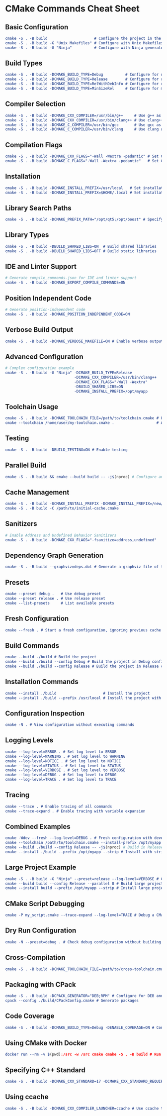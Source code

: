 # CMake Commands Cheat Sheet

## Basic Configuration

```cmake
cmake -S . -B build                     # Configure the project in the 'build' directory
cmake -S . -B build -G "Unix Makefiles" # Configure with Unix Makefiles generator
cmake -S . -B build -G "Ninja"          # Configure with Ninja generator
```

## Build Types

```cmake
cmake -S . -B build -DCMAKE_BUILD_TYPE=Debug          # Configure for debug build
cmake -S . -B build -DCMAKE_BUILD_TYPE=Release        # Configure for release build
cmake -S . -B build -DCMAKE_BUILD_TYPE=RelWithDebInfo # Configure for release build with debug info
cmake -S . -B build -DCMAKE_BUILD_TYPE=MinSizeRel     # Configure for minimum size release
```

## Compiler Selection

```cmake
cmake -S . -B build -DCMAKE_CXX_COMPILER=/usr/bin/g++     # Use g++ as C++ compiler
cmake -S . -B build -DCMAKE_CXX_COMPILER=/usr/bin/clang++ # Use clang++ as C++ compiler
cmake -S . -B build -DCMAKE_C_COMPILER=/usr/bin/gcc       # Use gcc as C compiler
cmake -S . -B build -DCMAKE_C_COMPILER=/usr/bin/clang     # Use clang as C compiler
```

## Compilation Flags

```cmake
cmake -S . -B build -DCMAKE_CXX_FLAGS="-Wall -Wextra -pedantic" # Set C++ compilation flags
cmake -S . -B build -DCMAKE_C_FLAGS="-Wall -Wextra -pedantic"   # Set C compilation flags
```

## Installation

```cmake
cmake -S . -B build -DCMAKE_INSTALL_PREFIX=/usr/local   # Set installation prefix to /usr/local
cmake -S . -B build -DCMAKE_INSTALL_PREFIX=$HOME/.local # Set installation prefix to user's local directory
```

## Library Search Paths

```cmake
cmake -S . -B build -DCMAKE_PREFIX_PATH="/opt/qt5;/opt/boost" # Specify additional paths to search for libraries
```

## Library Types

```cmake
cmake -S . -B build -DBUILD_SHARED_LIBS=ON  # Build shared libraries
cmake -S . -B build -DBUILD_SHARED_LIBS=OFF # Build static libraries
```

## IDE and Linter Support

```cmake
# Generate compile_commands.json for IDE and linter support
cmake -S . -B build -DCMAKE_EXPORT_COMPILE_COMMANDS=ON 
```

## Position Independent Code

```cmake
# Generate position-independent code
cmake -S . -B build -DCMAKE_POSITION_INDEPENDENT_CODE=ON 
```

## Verbose Build Output

```cmake
cmake -S . -B build -DCMAKE_VERBOSE_MAKEFILE=ON # Enable verbose output during build
```

## Advanced Configuration

```cmake
# Complex configuration example
cmake -S . -B build -G "Ninja" -DCMAKE_BUILD_TYPE=Release 
                               -DCMAKE_CXX_COMPILER=/usr/bin/clang++ 
                               -DCMAKE_CXX_FLAGS="-Wall -Wextra" 
                               -DBUILD_SHARED_LIBS=ON 
                               -DCMAKE_INSTALL_PREFIX=/opt/myapp 
```

## Toolchain Usage

```cmake
cmake -S . -B build -DCMAKE_TOOLCHAIN_FILE=/path/to/toolchain.cmake # Use a specific toolchain file
cmake --toolchain /home/user/my-toolchain.cmake .                   # Alternative toolchain specification
```

## Testing

```cmake
cmake -S . -B build -DBUILD_TESTING=ON # Enable testing
```

## Parallel Build

```cmake
cmake -S . -B build && cmake --build build -- -j$(nproc) # Configure and build using all available cores
```

## Cache Management

```cmake
cmake -S . -B build -UCMAKE_INSTALL_PREFIX -DCMAKE_INSTALL_PREFIX=/new/path # Unset a cached variable and set a new value
cmake -S . -B build -C /path/to/initial-cache.cmake                         # Load initial cache file
```

## Sanitizers

```cmake
# Enable Address and Undefined Behavior Sanitizers
cmake -S . -B build -DCMAKE_CXX_FLAGS="-fsanitize=address,undefined" 
```

## Dependency Graph Generation

```cmake
cmake -S . -B build --graphviz=deps.dot # Generate a graphviz file of the dependency graph
```

## Presets

```cmake
cmake --preset debug .   # Use debug preset
cmake --preset release . # Use release preset
cmake --list-presets     # List available presets
```

## Fresh Configuration

```cmake
cmake --fresh . # Start a fresh configuration, ignoring previous cache
```

## Build Commands

```cmake
cmake --build ./build # Build the project
cmake --build ./build --config Debug # Build the project in Debug configuration
cmake --build ./build --config Release # Build the project in Release configuration
```

## Installation Commands

```cmake
cmake --install ./build                     # Install the project
cmake --install ./build --prefix /usr/local # Install the project with a specific prefix
```

## Configuration Inspection

```cmake
cmake -N . # View configuration without executing commands
```

## Logging Levels

```cmake
cmake --log-level=ERROR . # Set log level to ERROR
cmake --log-level=WARNING . # Set log level to WARNING
cmake --log-level=NOTICE . # Set log level to NOTICE
cmake --log-level=STATUS . # Set log level to STATUS
cmake --log-level=VERBOSE . # Set log level to VERBOSE
cmake --log-level=DEBUG . # Set log level to DEBUG
cmake --log-level=TRACE . # Set log level to TRACE
```

## Tracing

```cmake
cmake --trace . # Enable tracing of all commands
cmake --trace-expand . # Enable tracing with variable expansion
```

## Combined Examples

```cmake
cmake -Wdev --fresh --log-level=DEBUG . # Fresh configuration with developer warnings and debug logging
cmake --toolchain /path/to/toolchain.cmake --install-prefix /opt/myapp --preset release . # Use toolchain, set install prefix, and use release preset
cmake --build ./build --config Release -- -j$(nproc) # Build in Release config using all cores
cmake --install ./build --prefix /opt/myapp --strip # Install with stripping symbols
```

## Large Project Example

```cmake
cmake -S . -B build -G "Ninja" --preset=release --log-level=VERBOSE # Configure large project
cmake --build build --config Release --parallel 8 # Build large project using 8 cores
cmake --install build --prefix /opt/myapp --strip # Install large project
```

## CMake Script Debugging

```cmake
cmake -P my_script.cmake --trace-expand --log-level=TRACE # Debug a CMake script
```

## Dry Run Configuration

```cmake
cmake -N --preset=debug . # Check debug configuration without building
```

## Cross-Compilation

```cmake
cmake -S . -B build -DCMAKE_TOOLCHAIN_FILE=/path/to/cross-toolchain.cmake # Configure for cross-compilation
```

## Packaging with CPack

```cmake
cmake -S . -B build -DCPACK_GENERATOR="DEB;RPM" # Configure for DEB and RPM package generation
cpack --config ./build/CPackConfig.cmake # Generate packages
```

## Code Coverage

```cmake
cmake -S . -B build -DCMAKE_BUILD_TYPE=Debug -DENABLE_COVERAGE=ON # Configure for code coverage analysis
```

## Using CMake with Docker

```cmake
docker run --rm -v $(pwd):/src -w /src cmake cmake -S . -B build # Run CMake in a Docker container
```

## Specifying C++ Standard

```cmake
cmake -S . -B build -DCMAKE_CXX_STANDARD=17 -DCMAKE_CXX_STANDARD_REQUIRED=ON # Use C++17 and require it
```

## Using ccache

```cmake
cmake -S . -B build -DCMAKE_CXX_COMPILER_LAUNCHER=ccache # Use ccache to speed up repeated builds
```
